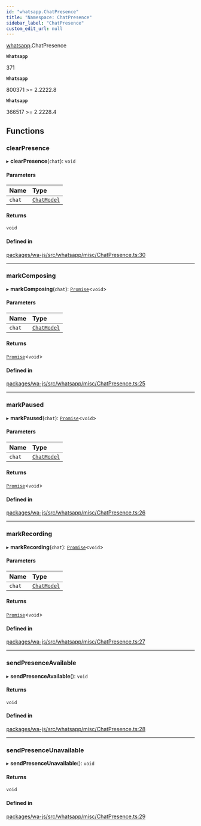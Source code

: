 ```yaml
---
id: "whatsapp.ChatPresence"
title: "Namespace: ChatPresence"
sidebar_label: "ChatPresence"
custom_edit_url: null
---
```


[whatsapp](whatsapp.md).ChatPresence

**`Whatsapp`**

371

**`Whatsapp`**

800371 >= 2.2222.8

**`Whatsapp`**

366517 >= 2.2228.4

## Functions

### clearPresence

▸ **clearPresence**(`chat`): `void`

#### Parameters

| Name | Type |
| :------ | :------ |
| `chat` | [`ChatModel`](../classes/whatsapp.ChatModel.md) |

#### Returns

`void`

#### Defined in

[packages/wa-js/src/whatsapp/misc/ChatPresence.ts:30](https://github.com/wppconnect-team/wa-js/blob/main/src/whatsapp/misc/ChatPresence.ts#L30)

___

### markComposing

▸ **markComposing**(`chat`): [`Promise`]( https://developer.mozilla.org/en-US/docs/Web/JavaScript/Reference/Global_Objects/Promise )<`void`\>

#### Parameters

| Name | Type |
| :------ | :------ |
| `chat` | [`ChatModel`](../classes/whatsapp.ChatModel.md) |

#### Returns

[`Promise`]( https://developer.mozilla.org/en-US/docs/Web/JavaScript/Reference/Global_Objects/Promise )<`void`\>

#### Defined in

[packages/wa-js/src/whatsapp/misc/ChatPresence.ts:25](https://github.com/wppconnect-team/wa-js/blob/main/src/whatsapp/misc/ChatPresence.ts#L25)

___

### markPaused

▸ **markPaused**(`chat`): [`Promise`]( https://developer.mozilla.org/en-US/docs/Web/JavaScript/Reference/Global_Objects/Promise )<`void`\>

#### Parameters

| Name | Type |
| :------ | :------ |
| `chat` | [`ChatModel`](../classes/whatsapp.ChatModel.md) |

#### Returns

[`Promise`]( https://developer.mozilla.org/en-US/docs/Web/JavaScript/Reference/Global_Objects/Promise )<`void`\>

#### Defined in

[packages/wa-js/src/whatsapp/misc/ChatPresence.ts:26](https://github.com/wppconnect-team/wa-js/blob/main/src/whatsapp/misc/ChatPresence.ts#L26)

___

### markRecording

▸ **markRecording**(`chat`): [`Promise`]( https://developer.mozilla.org/en-US/docs/Web/JavaScript/Reference/Global_Objects/Promise )<`void`\>

#### Parameters

| Name | Type |
| :------ | :------ |
| `chat` | [`ChatModel`](../classes/whatsapp.ChatModel.md) |

#### Returns

[`Promise`]( https://developer.mozilla.org/en-US/docs/Web/JavaScript/Reference/Global_Objects/Promise )<`void`\>

#### Defined in

[packages/wa-js/src/whatsapp/misc/ChatPresence.ts:27](https://github.com/wppconnect-team/wa-js/blob/main/src/whatsapp/misc/ChatPresence.ts#L27)

___

### sendPresenceAvailable

▸ **sendPresenceAvailable**(): `void`

#### Returns

`void`

#### Defined in

[packages/wa-js/src/whatsapp/misc/ChatPresence.ts:28](https://github.com/wppconnect-team/wa-js/blob/main/src/whatsapp/misc/ChatPresence.ts#L28)

___

### sendPresenceUnavailable

▸ **sendPresenceUnavailable**(): `void`

#### Returns

`void`

#### Defined in

[packages/wa-js/src/whatsapp/misc/ChatPresence.ts:29](https://github.com/wppconnect-team/wa-js/blob/main/src/whatsapp/misc/ChatPresence.ts#L29)
